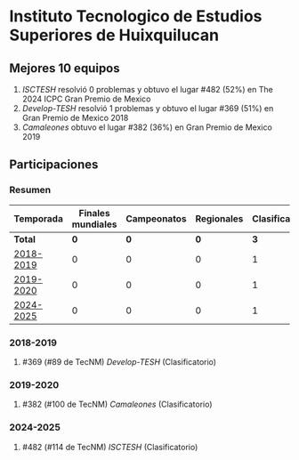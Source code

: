---
---

# Instituto Tecnologico de Estudios Superiores de Huixquilucan

## Mejores 10 equipos

1. _ISCTESH_ resolvió 0 problemas y obtuvo el lugar #482 (52%) en The 2024 ICPC Gran Premio de Mexico
1. _Develop-TESH_ resolvió 1 problemas y obtuvo el lugar #369 (51%) en Gran Premio de Mexico 2018
1. _Camaleones_ obtuvo el lugar #382 (36%) en Gran Premio de Mexico 2019

## Participaciones

### Resumen

| Temporada | Finales mundiales | Campeonatos | Regionales | Clasificatorios | Equipos |
| --- | --- | --- | --- | --- | --- |
| **Total** | **0** | **0** | **0** | **3** | **3** |
| [2018-2019](#2018-2019) | 0 | 0 | 0 | 1 | 1 |
| [2019-2020](#2019-2020) | 0 | 0 | 0 | 1 | 1 |
| [2024-2025](#2024-2025) | 0 | 0 | 0 | 1 | 1 |

### 2018-2019

1. #369 (#89 de TecNM) _Develop-TESH_ (Clasificatorio)

### 2019-2020

1. #382 (#100 de TecNM) _Camaleones_ (Clasificatorio)

### 2024-2025

1. #482 (#114 de TecNM) _ISCTESH_ (Clasificatorio)




